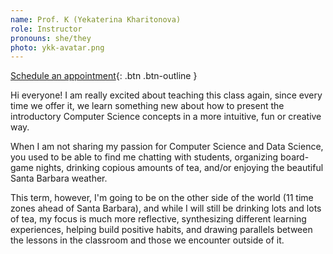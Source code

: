 ```yaml
---
name: Prof. K (Yekaterina Kharitonova)
role: Instructor
pronouns: she/they
photo: ykk-avatar.png
---
```


[Schedule an appointment](https://calendar.google.com/calendar/u/0/selfsched?sstoken=UUFjZExlYWxLMkdRfGRlZmF1bHR8NTZmMGZmY2IyYjFmZTVmMmNmNWQ0YmUxZjQ2MWUwOGY){: .btn .btn-outline }

Hi everyone! I am really excited about teaching this class again, since every time we offer it, we learn something new about how to present the introductory Computer Science concepts in a more intuitive, fun or creative way. 

When I am not sharing my passion for Computer Science and Data Science, you used to be able to find me chatting with students, organizing board-game nights, drinking copious amounts of tea, and/or enjoying the beautiful Santa Barbara weather.

This term, however, I'm going to be on the other side of the world (11 time zones ahead of Santa Barbara), and while I will still be drinking lots and lots of tea, my focus is much more reflective, synthesizing different learning experiences, helping build positive habits, and drawing parallels between the lessons in the classroom and those we encounter outside of it.
